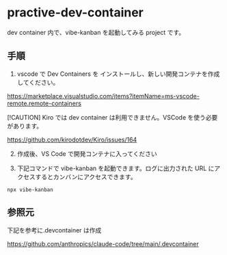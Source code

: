 # practive-dev-container

dev container 内で、vibe-kanban を起動してみる project です。

## 手順

1. vscode で Dev Containers を インストールし、新しい開発コンテナを作成してください。

https://marketplace.visualstudio.com/items?itemName=ms-vscode-remote.remote-containers

[!CAUTION]
Kiro では dev container は利用できません。VSCode を使う必要があります。

https://github.com/kirodotdev/Kiro/issues/164

2. 作成後、VS Code で開発コンテナに入ってください

3. 下記コマンドで vibe-kanban を起動できます。ログに出力された URL にアクセスするとカンバンにアクセスできます。

```shell
npx vibe-kanban
```

## 参照元

下記を参考に.devcontainer は作成

https://github.com/anthropics/claude-code/tree/main/.devcontainer
